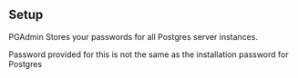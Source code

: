 

## Setup

PGAdmin Stores your passwords for all Postgres server instances.

Password provided for this is not the same as the installation password for Postgres
